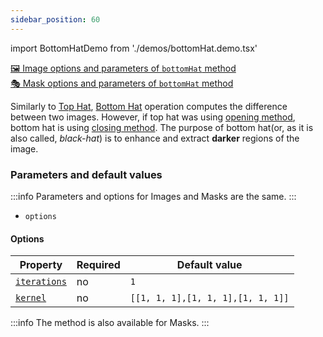 ```yaml
---
sidebar_position: 60
---
```


import BottomHatDemo from './demos/bottomHat.demo.tsx'

[🖼️ Image options and parameters of `bottomHat` method](https://image-js.github.io/image-js-typescript/classes/Image.html#bottomHat 'github.io link')  
[🎭 Mask options and parameters of `bottomHat` method](https://image-js.github.io/image-js-typescript/classes/Mask.html#bottomHat 'github.io link')

Similarly to [Top Hat](./Top%20Hat.md 'internal link to top hat'), [Bottom Hat](https://en.wikipedia.org/wiki/Top-hat_transform 'wikipedia link to top hat') operation computes the difference between two images. However, if top hat was using [opening method](./Opening.md 'internal link on open method'), bottom hat is using [closing method](./Closing.md 'internal link on close method').
The purpose of bottom hat(or, as it is also called, _black-hat_) is to enhance and extract **darker** regions of the image.

<BottomHatDemo />

### Parameters and default values

:::info
Parameters and options for Images and Masks are the same.
:::

- `options`

#### Options

| Property                                                                                                   | Required | Default value                     |
| ---------------------------------------------------------------------------------------------------------- | -------- | --------------------------------- |
| [`iterations`](https://image-js.github.io/image-js-typescript/interfaces/BottomHatOptions.html#iterations) | no       | `1`                               |
| [`kernel`](https://image-js.github.io/image-js-typescript/interfaces/BottomHatOptions.html#kernel)         | no       | `[[1, 1, 1],[1, 1, 1],[1, 1, 1]]` |

:::info
The method is also available for Masks.
:::
